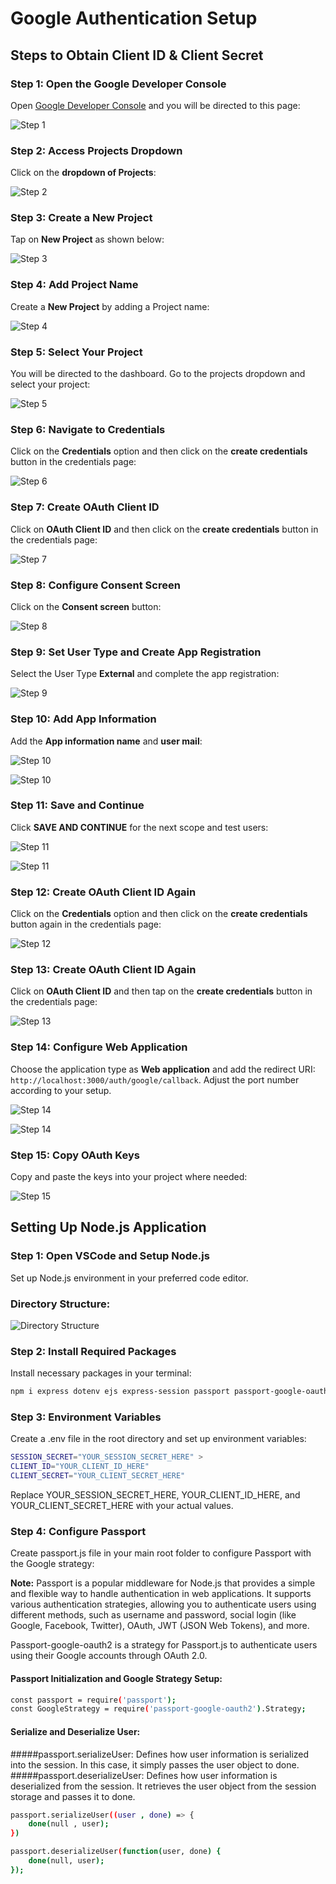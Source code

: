 # Google Authentication Setup

## Steps to Obtain Client ID & Client Secret

### Step 1: Open the Google Developer Console
Open [Google Developer Console](https://console.developers.google.com/) and you will be directed to this page:

![Step 1](https://drive.google.com/uc?export=view&id=1u71-OriOL1XNGPDlRBPLIUOJUzHDhHVv)

### Step 2: Access Projects Dropdown
Click on the **dropdown of Projects**:

![Step 2](https://drive.google.com/uc?export=view&id=1goWq-VO_jgRhYrMsk9aTZrimcSTNGfzx)

### Step 3: Create a New Project
Tap on **New Project** as shown below:

![Step 3](https://drive.google.com/uc?export=view&id=1Pic7uCu4uSVDX5ZlKA81L4ZP5BixtWIM)

### Step 4: Add Project Name
Create a **New Project** by adding a Project name:

![Step 4](https://drive.google.com/uc?export=view&id=1TnoHVS6waMv29dP9l78pNzWy-G6v18md)

### Step 5: Select Your Project
You will be directed to the dashboard. Go to the projects dropdown and select your project:

![Step 5](https://drive.google.com/uc?export=view&id=1c9hn4qLy9kEr2Hu9aqgVRz-RcA3vBM5e)

### Step 6: Navigate to Credentials
Click on the **Credentials** option and then click on the **create credentials** button in the credentials page:

![Step 6](https://drive.google.com/uc?export=view&id=1LQ5ZNAML6N2TWvOn0Yax0DCENc66DIt0)

### Step 7: Create OAuth Client ID
Click on **OAuth Client ID** and then click on the **create credentials** button in the credentials page:

![Step 7](https://drive.google.com/uc?export=view&id=1KNPBw_gk01oaL6113P_zet0otlC4LMRy)

### Step 8: Configure Consent Screen
Click on the **Consent screen** button:

![Step 8](https://drive.google.com/uc?export=view&id=1Ckfxc5N7LzKT5rywXMQ5_pAWmrH4HOLT)

### Step 9: Set User Type and Create App Registration
Select the User Type **External** and complete the app registration:

![Step 9](https://drive.google.com/uc?export=view&id=1aSDd_3Da7oCX-kZrCS_2phr4y4-uCqUR)

### Step 10: Add App Information
Add the **App information name** and **user mail**:

![Step 10](https://drive.google.com/uc?export=view&id=1K3GKLjgXdc4wLgNMTcwlvp6N6jTo9jZ7)

![Step 10](https://drive.google.com/uc?export=view&id=1XjTG7cxfuoE4-3-ZoIKQFcyqWXkUH5NW)

### Step 11: Save and Continue
Click **SAVE AND CONTINUE** for the next scope and test users:

![Step 11](https://drive.google.com/uc?export=view&id=1G7Yqy7X-7CJACX-BefciVC-zEtzxVF7t)

![Step 11](https://drive.google.com/uc?export=view&id=1obpi2DMigkPEjhSBs5Yg_CUKm9samFBF)

### Step 12: Create OAuth Client ID Again
Click on the **Credentials** option and then click on the **create credentials** button again in the credentials page:

![Step 12](https://drive.google.com/uc?export=view&id=1LQ5ZNAML6N2TWvOn0Yax0DCENc66DIt0)

### Step 13: Create OAuth Client ID Again
Click on **OAuth Client ID** and then tap on the **create credentials** button in the credentials page:

![Step 13](https://drive.google.com/uc?export=view&id=1KNPBw_gk01oaL6113P_zet0otlC4LMRy)

### Step 14: Configure Web Application
Choose the application type as **Web application** and add the redirect URI: `http://localhost:3000/auth/google/callback`. Adjust the port number according to your setup.

![Step 14](https://drive.google.com/uc?export=view&id=1sqAYCgxSqToRNYcrZUe9P3-q_OL-Rgpa)

![Step 14](https://drive.google.com/uc?export=view&id=1k_11fB0EPRonmz7cOZb4NJyVKsS8I0Uj)

### Step 15: Copy OAuth Keys
Copy and paste the keys into your project where needed:

![Step 15](https://drive.google.com/uc?export=view&id=1ppTtjqfYvtnUsJljaocHKVOuboctCPb9)


## Setting Up Node.js Application

### Step 1: Open VSCode and Setup Node.js
Set up Node.js environment in your preferred code editor.

### Directory Structure:
![Directory Structure](Aspose.Words.c4f8087a-1578-4c87-94a2-2f68d1367562.018.png)

### Step 2: Install Required Packages
Install necessary packages in your terminal:

```bash
npm i express dotenv ejs express-session passport passport-google-oauth2
```

### Step 3: Environment Variables
Create a .env file in the root directory and set up environment variables:

```bash
SESSION_SECRET="YOUR_SESSION_SECRET_HERE" >
CLIENT_ID="YOUR_CLIENT_ID_HERE"
CLIENT_SECRET="YOUR_CLIENT_SECRET_HERE"
```

Replace YOUR_SESSION_SECRET_HERE, YOUR_CLIENT_ID_HERE, and YOUR_CLIENT_SECRET_HERE with your actual values.

### Step 4: Configure Passport
Create passport.js file in your main root folder to configure Passport with the Google strategy:

**Note:** Passport is a popular middleware for Node.js that provides a simple and flexible way to handle authentication in web applications. It supports various authentication strategies, allowing you to authenticate users using different methods, such as username and password, social login (like Google, Facebook, Twitter), OAuth, JWT (JSON Web Tokens), and more.

Passport-google-oauth2 is a strategy for Passport.js to authenticate users using their Google accounts through OAuth 2.0. 


#### Passport Initialization and Google Strategy Setup:
```bash
const passport = require('passport');
const GoogleStrategy = require('passport-google-oauth2').Strategy;
```
#### Serialize and Deserialize User:
#####passport.serializeUser: 
Defines how user information is serialized into the session. In this case, it simply passes the user object to done.
#####passport.deserializeUser: 
Defines how user information is deserialized from the session. It retrieves the user object from the session storage and passes it to done.
```bash
passport.serializeUser((user , done) => {
    done(null , user);
})

passport.deserializeUser(function(user, done) {
    done(null, user);
});

```
